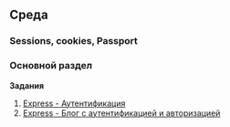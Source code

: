 ## Среда


### Sessions, cookies, Passport

### Основной раздел

**Задания**

1. [Express - Аутентификация](../../../../core-express-authentication-intro)
2. [Express - Блог с аутентификацией и авторизацией](../../../../core-passport-blog-multiauthor)
